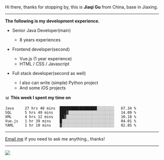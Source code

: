Hi there, thanks for stopping by, this is **Jiaqi Gu** from China, base in Jiaxing.

---

**The following is my development experience.**

- Senior Java Developer(main)
  - 8 years experiences

- Frontend developer(second)
  - Vue.js (1 year experience)
  - HTML / CSS / Javascript
  
- Full stack developer(second as well)
  - I also can write (simple) Python project
  - And some iOS projects

📊 **This week I spent my time on**
<!--START_SECTION:waka-->
```text
Java     27 hrs 48 mins  █████████████████░░░░░░░░   67.34 % 
SQL      5 hrs 49 mins   ███▓░░░░░░░░░░░░░░░░░░░░░   14.09 % 
XML      4 hrs 12 mins   ██▓░░░░░░░░░░░░░░░░░░░░░░   10.18 % 
Vue.js   1 hr 39 mins    █░░░░░░░░░░░░░░░░░░░░░░░░   04.01 % 
YAML     1 hr 10 mins    ▓░░░░░░░░░░░░░░░░░░░░░░░░   02.85 % 
```
<!--END_SECTION:waka-->

---

[Email me](mailto:droidqw@gmail.com?subject=Hiring_from_GitHub) if you need to ask me anything., thanks!

---

![]( https://visitor-badge.glitch.me/badge?page_id=githubgujiaqi)
